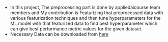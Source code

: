 - In this project, The preprocessing part is done by appliedaicourse team members and My contribution is Featurizing that preprocessed data with various featurization techniques and then tune hyperparameters for the ML model with that featurized data to find best hyperparameter which can give best performance metric values for the given dataset.
- Necessary Data can be downloaded from [here](https://drive.google.com/drive/folders/1DWqU-LVHm5hntP-BWk-m9xPZslWRVRUT?usp=share_link)

